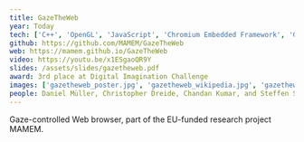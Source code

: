 ```yaml
---
title: GazeTheWeb
year: Today
tech: ['C++', 'OpenGL', 'JavaScript', 'Chromium Embedded Framework', 'Google Firebase']
github: https://github.com/MAMEM/GazeTheWeb
web: https://mamem.github.io/GazeTheWeb
video: https://youtu.be/x1ESgaoQR9Y
slides: /assets/slides/gazetheweb.pdf
award: 3rd place at Digital Imagination Challenge
images: ['gazetheweb_poster.jpg', 'gazetheweb_wikipedia.jpg', 'gazetheweb_keyboard.jpg', 'gazetheweb_tab_overview.jpg', 'gazetheweb_award.jpg', 'gazetheweb_tpg.jpg', 'gazetheweb_dichallenge.jpg']
people: Daniel Müller, Christopher Dreide, Chandan Kumar, and Steffen Staab
---
```

Gaze-controlled Web browser, part of the EU-funded research project MAMEM.